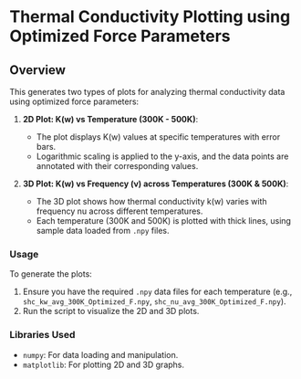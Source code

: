 # Thermal Conductivity Plotting using Optimized Force Parameters

## Overview

This generates two types of plots for analyzing thermal conductivity data using optimized force parameters:

1. **2D Plot: K(w) vs Temperature (300K - 500K)**:
   - The plot displays K(w) values at specific temperatures with error bars.
   - Logarithmic scaling is applied to the y-axis, and the data points are annotated with their corresponding values.

2. **3D Plot: K(w) vs Frequency (ν) across Temperatures (300K & 500K)**:
   - The 3D plot shows how thermal conductivity k(w) varies with frequency nu across different temperatures.
   - Each temperature (300K and 500K) is plotted with thick lines, using sample data loaded from `.npy` files.

### Usage

To generate the plots:
1. Ensure you have the required `.npy` data files for each temperature (e.g., `shc_kw_avg_300K_Optimized_F.npy`, `shc_nu_avg_300K_Optimized_F.npy`).
2. Run the script to visualize the 2D and 3D plots.

### Libraries Used
- `numpy`: For data loading and manipulation.
- `matplotlib`: For plotting 2D and 3D graphs.

